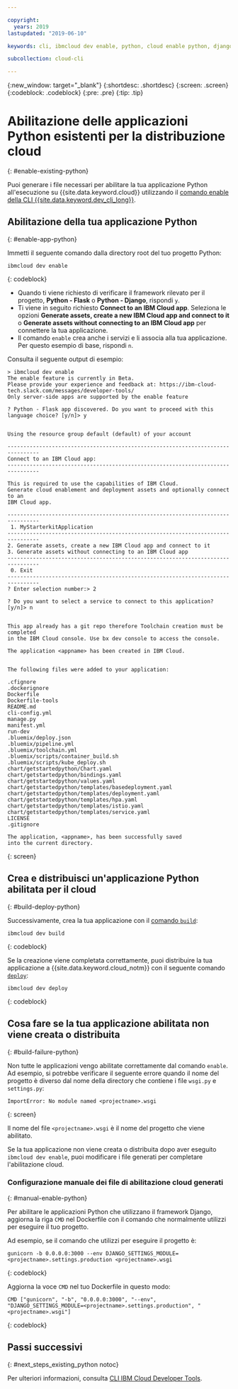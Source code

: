 ```yaml
---

copyright:
  years: 2019
lastupdated: "2019-06-10"

keywords: cli, ibmcloud dev enable, python, cloud enable python, django, deploy python, build python, python debug, python troubleshoot, python cloud help

subcollection: cloud-cli

---
```


{:new_window: target="_blank"}
{:shortdesc: .shortdesc}
{:screen: .screen}
{:codeblock: .codeblock}
{:pre: .pre}
{:tip: .tip}

# Abilitazione delle applicazioni Python esistenti per la distribuzione cloud
{: #enable-existing-python}

Puoi generare i file necessari per abilitare la tua applicazione Python all'esecuzione su {{site.data.keyword.cloud}} utilizzando il [comando enable della CLI {{site.data.keyword.dev_cli_long}}](/docs/cli/idt?topic=cloud-cli-idt-cli#enable).

## Abilitazione della tua applicazione Python
{: #enable-app-python}

Immetti il seguente comando dalla directory root del tuo progetto Python:
```
ibmcloud dev enable
```
{: codeblock}

* Quando ti viene richiesto di verificare il framework rilevato per il progetto, **Python - Flask** o **Python - Django**, rispondi `y`. 
* Ti viene in seguito richiesto **Connect to an IBM Cloud app**. Seleziona le opzioni **Generate assets, create a new IBM Cloud app and connect to it** o **Generate assets without connecting to an IBM Cloud app** per connettere la tua applicazione.
* Il comando `enable` crea anche i servizi e li associa alla tua applicazione. Per questo esempio di base, rispondi `n`.

Consulta il seguente output di esempio:
```
> ibmcloud dev enable
The enable feature is currently in Beta.
Please provide your experience and feedback at: https://ibm-cloud-tech.slack.com/messages/developer-tools/
Only server-side apps are supported by the enable feature

? Python - Flask app discovered. Do you want to proceed with this
language choice? [y/n]> y


Using the resource group default (default) of your account

--------------------------------------------------------------------------------
Connect to an IBM Cloud app:
--------------------------------------------------------------------------------

This is required to use the capabilities of IBM Cloud.
Generate cloud enablement and deployment assets and optionally connect to an
IBM Cloud app.

--------------------------------------------------------------------------------
 1. MyStarterkitApplication
--------------------------------------------------------------------------------
2. Generate assets, create a new IBM Cloud app and connect to it
3. Generate assets without connecting to an IBM Cloud app
--------------------------------------------------------------------------------
 0. Exit
--------------------------------------------------------------------------------
? Enter selection number:> 2

? Do you want to select a service to connect to this application? [y/n]> n


This app already has a git repo therefore Toolchain creation must be completed
in the IBM Cloud console. Use bx dev console to access the console.

The application <appname> has been created in IBM Cloud.


The following files were added to your application:

.cfignore
.dockerignore
Dockerfile
Dockerfile-tools
README.md
cli-config.yml
manage.py
manifest.yml
run-dev
.bluemix/deploy.json
.bluemix/pipeline.yml
.bluemix/toolchain.yml
.bluemix/scripts/container_build.sh
.bluemix/scripts/kube_deploy.sh
chart/getstartedpython/Chart.yaml
chart/getstartedpython/bindings.yaml
chart/getstartedpython/values.yaml
chart/getstartedpython/templates/basedeployment.yaml
chart/getstartedpython/templates/deployment.yaml
chart/getstartedpython/templates/hpa.yaml
chart/getstartedpython/templates/istio.yaml
chart/getstartedpython/templates/service.yaml
LICENSE
.gitignore

The application, <appname>, has been successfully saved
into the current directory.
```
{: screen}

## Crea e distribuisci un'applicazione Python abilitata per il cloud
{: #build-deploy-python}

Successivamente, crea la tua applicazione con il [comando `build`](/docs/cli/idt?topic=cloud-cli-idt-cli#build):
```
ibmcloud dev build
```
{: codeblock}

Se la creazione viene completata correttamente, puoi distribuire la tua applicazione a {{site.data.keyword.cloud_notm}} con il seguente comando [`deploy`](/docs/cli/idt?topic=cloud-cli-idt-cli#deploy):
```
ibmcloud dev deploy
```
{: codeblock}

## Cosa fare se la tua applicazione abilitata non viene creata o distribuita
{: #build-failure-python}

Non tutte le applicazioni vengo abilitate correttamente dal comando `enable`. Ad esempio, si potrebbe verificare il seguente errore quando il nome del progetto è diverso dal nome della directory che contiene i file `wsgi.py` e `settings.py`: 
```
ImportError: No module named <projectname>.wsgi
```
{: screen}

Il nome del file `<projectname>.wsgi` è il nome del progetto che viene abilitato.

Se la tua applicazione non viene creata o distribuita dopo aver eseguito `ibmcloud dev enable`, puoi modificare i file generati per completare l'abilitazione cloud.

### Configurazione manuale dei file di abilitazione cloud generati
{: #manual-enable-python}

Per abilitare le applicazioni Python che utilizzano il framework Django, aggiorna la riga `CMD` nel Dockerfile con il comando che normalmente utilizzi per eseguire il tuo progetto.

Ad esempio, se il comando che utilizzi per eseguire il progetto è:
```
gunicorn -b 0.0.0.0:3000 --env DJANGO_SETTINGS_MODULE=<projectname>.settings.production <projectname>.wsgi
```
{: codeblock}

Aggiorna la voce `CMD` nel tuo Dockerfile in questo modo:
```
CMD ["gunicorn", "-b", "0.0.0.0:3000", "--env", "DJANGO_SETTINGS_MODULE=<projectname>.settings.production", "<projectname>.wsgi"]
```
{: codeblock}

## Passi successivi
{: #next_steps_existing_python notoc}

Per ulteriori informazioni, consulta [CLI IBM Cloud Developer Tools](/docs/cli/idt?topic=cloud-cli-idt-cli#idt-cli).
